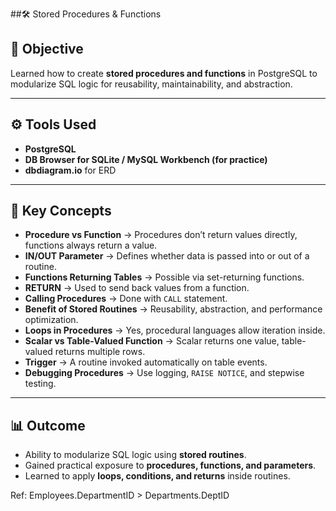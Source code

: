 ##🛠️ Stored Procedures & Functions 

## 🎯 Objective  
Learned how to create **stored procedures and functions** in PostgreSQL to modularize SQL logic for reusability, maintainability, and abstraction.  

---

## ⚙️ Tools Used  
- **PostgreSQL**
- **DB Browser for SQLite / MySQL Workbench (for practice)**
- **dbdiagram.io** for ERD

---

## 📌 Key Concepts   
- **Procedure vs Function** → Procedures don’t return values directly, functions always return a value.  
- **IN/OUT Parameter** → Defines whether data is passed into or out of a routine.  
- **Functions Returning Tables** → Possible via set-returning functions.  
- **RETURN** → Used to send back values from a function.  
- **Calling Procedures** → Done with `CALL` statement.  
- **Benefit of Stored Routines** → Reusability, abstraction, and performance optimization.  
- **Loops in Procedures** → Yes, procedural languages allow iteration inside.  
- **Scalar vs Table-Valued Function** → Scalar returns one value, table-valued returns multiple rows.  
- **Trigger** → A routine invoked automatically on table events.  
- **Debugging Procedures** → Use logging, `RAISE NOTICE`, and stepwise testing.  

---

## 📊 Outcome  
- Ability to modularize SQL logic using **stored routines**.  
- Gained practical exposure to **procedures, functions, and parameters**.  
- Learned to apply **loops, conditions, and returns** inside routines.  



Ref: Employees.DepartmentID > Departments.DeptID
